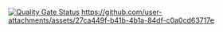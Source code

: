 [![Quality Gate Status](http://localhost:9000/api/project_badges/measure?project=ExoPlanetarium&metric=alert_status&token=sqb_542ff223c97ddb29a5b3b3d6e8e30072dc798f73)](http://localhost:9000/dashboard?id=ExoPlanetarium)
https://github.com/user-attachments/assets/27ca449f-b41b-4b1a-84df-c0a0cd63717e
